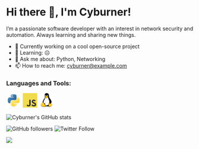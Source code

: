 # Hi there 👋, I'm Cyburner!

I’m a passionate software developer with an interest in network security and automation. Always learning and sharing new things.

- 🔭 Currently working on a cool open-source project
- 🌱 Learning: ☹️
- 💬 Ask me about: Python, Networking
- 📫 How to reach me: [cyburner@example.com](mailto:cyburner99@gmail.com)

### Languages and Tools:
<p align="left">
  <img src="https://raw.githubusercontent.com/devicons/devicon/master/icons/python/python-original.svg" alt="python" width="40" height="40"/> 
  <img src="https://raw.githubusercontent.com/devicons/devicon/master/icons/javascript/javascript-original.svg" alt="javascript" width="40" height="40"/>
  <img src="https://raw.githubusercontent.com/devicons/devicon/master/icons/linux/linux-original.svg" alt="linux" width="40" height="40"/>
</p>

![Cyburner's GitHub stats](https://github-readme-stats.vercel.app/api?username=cyburner&show_icons=true&theme=radical)

![GitHub followers](https://img.shields.io/github/followers/yourusername?style=social)
![Twitter Follow](https://img.shields.io/twitter/follow/yourhandle?style=social)

<img src="https://media.giphy.com/media/13HgwGsXF0aiGY/giphy.gif" width="100"/>
